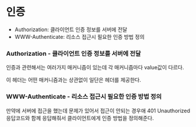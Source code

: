 # 인증


- Authorization: 클라이언트 인증 정보를 서버에 전달
- WWW-Authenticate: 리소스 접근시 필요한 인증 방법 정의

### Authorization - 클라이언트 인증 정보를 서버에 전달


인증과 관련해서는 여러가지 매커니즘이 있는데 각 매커니즘마다 value값이 다르다.

이 헤더는 어떤 매커니즘과는 상관없이 일단은 헤더를 제공한다.

### WWW-Authenticate - 리소스 접근시 필요한 인증 방법 정의


만약에 서버에 접근을 했는데 문제가 있어서 접근이 안되는 경우애 401 Unauthorized 응답코드와 함께 응답해줘서 클라이언트에게 인증 방법을 정의해준다.